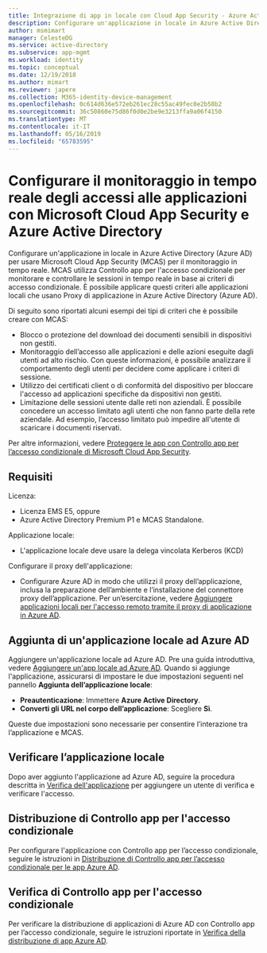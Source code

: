 ```yaml
---
title: Integrazione di app in locale con Cloud App Security - Azure Active Directory | Microsoft Docs
description: Configurare un'applicazione in locale in Azure Active Directory in modo che collabori con Microsoft Cloud App Security (MCAS). Usare Controllo app per l'accesso condizionale di MCAS per monitorare e controllare le sessioni in tempo reale in base ai criteri di accesso condizionale. È possibile applicare questi criteri alle applicazioni locali che usano Proxy di applicazione in Azure Active Directory (Azure AD).
author: msmimart
manager: CelesteDG
ms.service: active-directory
ms.subservice: app-mgmt
ms.workload: identity
ms.topic: conceptual
ms.date: 12/19/2018
ms.author: mimart
ms.reviewer: japere
ms.collection: M365-identity-device-management
ms.openlocfilehash: 0c614d636e572eb261ec28c55ac49fec0e2b58b2
ms.sourcegitcommit: 36c50860e75d86f0d0e2be9e3213ffa9a06f4150
ms.translationtype: MT
ms.contentlocale: it-IT
ms.lasthandoff: 05/16/2019
ms.locfileid: "65783595"
---
```

# <a name="configure-real-time-application-access-monitoring-with-microsoft-cloud-app-security-and-azure-active-directory"></a>Configurare il monitoraggio in tempo reale degli accessi alle applicazioni con Microsoft Cloud App Security e Azure Active Directory
Configurare un'applicazione in locale in Azure Active Directory (Azure AD) per usare Microsoft Cloud App Security (MCAS) per il monitoraggio in tempo reale. MCAS utilizza Controllo app per l'accesso condizionale per monitorare e controllare le sessioni in tempo reale in base ai criteri di accesso condizionale. È possibile applicare questi criteri alle applicazioni locali che usano Proxy di applicazione in Azure Active Directory (Azure AD).

Di seguito sono riportati alcuni esempi dei tipi di criteri che è possibile creare con MCAS:

- Blocco o protezione del download dei documenti sensibili in dispositivi non gestiti.
- Monitoraggio dell’accesso alle applicazioni e delle azioni eseguite dagli utenti ad alto rischio. Con queste informazioni, è possibile analizzare il comportamento degli utenti per decidere come applicare i criteri di sessione.
- Utilizzo dei certificati client o di conformità del dispositivo per bloccare l'accesso ad applicazioni specifiche da dispositivi non gestiti.
- Limitazione delle sessioni utente dalle reti non aziendali. È possibile concedere un accesso limitato agli utenti che non fanno parte della rete aziendale. Ad esempio, l’accesso limitato può impedire all'utente di scaricare i documenti riservati.

Per altre informazioni, vedere [Proteggere le app con Controllo app per l’accesso condizionale di Microsoft Cloud App Security](/cloud-app-security/proxy-intro-aad).

## <a name="requirements"></a>Requisiti

Licenza:

- Licenza EMS E5, oppure 
- Azure Active Directory Premium P1 e MCAS Standalone.

Applicazione locale:

- L'applicazione locale deve usare la delega vincolata Kerberos (KCD)

Configurare il proxy dell'applicazione:

- Configurare Azure AD in modo che utilizzi il proxy dell’applicazione, inclusa la preparazione dell’ambiente e l’installazione del connettore proxy dell’applicazione. Per un’esercitazione, vedere [Aggiungere applicazioni locali per l'accesso remoto tramite il proxy di applicazione in Azure AD](application-proxy-add-on-premises-application.md). 

## <a name="add-on-premises-application-to-azure-ad"></a>Aggiunta di un'applicazione locale ad Azure AD

Aggiungere un'applicazione locale ad Azure AD. Pre una guida introduttiva, vedere [Aggiungere un'app locale ad Azure AD](application-proxy-add-on-premises-application.md#add-an-on-premises-app-to-azure-ad). Quando si aggiunge l'applicazione, assicurarsi di impostare le due impostazioni seguenti nel pannello **Aggiunta dell’applicazione locale**:

- **Preautenticazione**: Immettere **Azure Active Directory**.
- **Converti gli URL nel corpo dell’applicazione**: Scegliere **Sì**.

Queste due impostazioni sono necessarie per consentire l’interazione tra l’applicazione e MCAS.

## <a name="test-the-on-premises-application"></a>Verificare l’applicazione locale

Dopo aver aggiunto l'applicazione ad Azure AD, seguire la procedura descritta in [Verifica dell'applicazione](application-proxy-add-on-premises-application.md#test-the-application) per aggiungere un utente di verifica e verificare l'accesso. 

## <a name="deploy-conditional-access-app-control"></a>Distribuzione di Controllo app per l'accesso condizionale

Per configurare l'applicazione con Controllo app per l’accesso condizionale, seguire le istruzioni in [Distribuzione di Controllo app per l’accesso condizionale per le app Azure AD](/cloud-app-security/proxy-deployment-aad).


## <a name="test-conditional-access-app-control"></a>Verifica di Controllo app per l'accesso condizionale

Per verificare la distribuzione di applicazioni di Azure AD con Controllo app per l’accesso condizionale, seguire le istruzioni riportate in [Verifica della distribuzione di app Azure AD](/cloud-app-security/proxy-deployment-aad).





